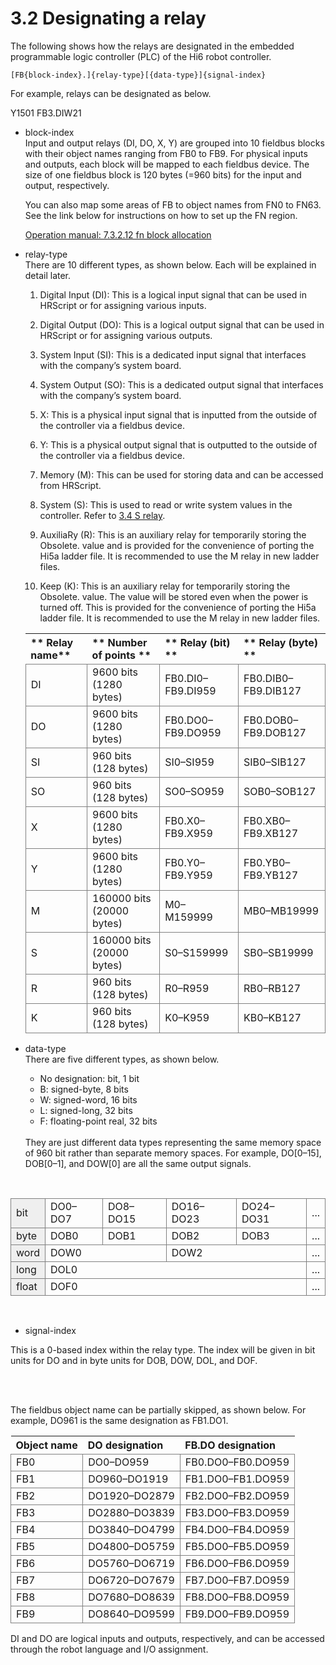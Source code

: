 ﻿# 3.2 Designating a relay

The following shows how the relays are designated in the embedded programmable logic controller (PLC) of the Hi6 robot controller.

`[FB{block-index}.]{relay-type}[{data-type}]{signal-index}`

For example, relays can be designated as below.

Y1501
FB3.DIW21

* block-index  
Input and output relays (DI, DO, X, Y) are grouped into 10 fieldbus blocks with their object names ranging from FB0 to FB9. For physical inputs and outputs, each block will be mapped to each fieldbus device.
The size of one fieldbus block is 120 bytes (=960 bits) for the input and output, respectively.

  You can also map some areas of FB to object names from FN0 to FN63.
  See the link below for instructions on how to set up the FN region.

  [Operation manual: 7.3.2.12 fn block allocation](https://hrbook-hrc.web.app/#/view/doc-hi6-operation/english-tp630/7-setting/3-control-parameter/2-io-signal-setting/12-fn-block)


* relay-type  
There are 10 different types, as shown below.
Each will be explained in detail later.

  1) Digital Input (DI): This is a logical input signal that can be used in HRScript or for assigning various inputs.

  2) Digital Output (DO): This is a logical output signal that can be used in HRScript or for assigning various outputs.

  3) System Input (SI): This is a dedicated input signal that interfaces with the company’s system board.

  4) System Output (SO): This is a dedicated output signal that interfaces with the company’s system board.

  5) X: This is a physical input signal that is inputted from the outside of the controller via a fieldbus device.

  6) Y: This is a physical output signal that is outputted to the outside of the controller via a fieldbus device. 

  7) Memory (M): This can be used for storing data and can be accessed from HRScript.

  8) System (S): This is used to read or write system values in the controller. Refer to [3.4 S relay](./4-sw-relay/README.md).

  9) AuxiliaRy (R): This is an auxiliary relay for temporarily storing the Obsolete. value and is provided for the convenience of porting the Hi5a ladder file. It is recommended to use the M relay in new ladder files.

  10) Keep (K): This is an auxiliary relay for temporarily storing the Obsolete. value. The value will be stored even when the power is turned off. This is provided for the convenience of porting the Hi5a ladder file. It is recommended to use the M relay in new ladder files.


    | ** Relay name** | ** Number of points ** | ** Relay (bit) ** |** Relay (byte) ** |
    | :--- | :--- | :--- | :--- |
    | DI | 9600 bits (1280 bytes) | FB0.DI0–FB9.DI959 | FB0.DIB0–FB9.DIB127 |
    | DO | 9600 bits (1280 bytes) | FB0.DO0–FB9.DO959 | FB0.DOB0–FB9.DOB127 |
    | SI | 960 bits (128 bytes) | SI0–SI959 | SIB0–SIB127 |
    | SO | 960 bits (128 bytes) | SO0–SO959 | SOB0–SOB127 |
    | X | 9600 bits (1280 bytes) | FB0.X0–FB9.X959 | FB0.XB0–FB9.XB127 |
    | Y | 9600 bits (1280 bytes) | FB0.Y0–FB9.Y959 | FB0.YB0–FB9.YB127 |
    | M | 160000 bits (20000 bytes) | M0–M159999 | MB0–MB19999 |
    | S | 160000 bits (20000 bytes) | S0–S159999 | SB0–SB19999 |
    | R | 960 bits (128 bytes) | R0–R959 | RB0–RB127 |
    | K | 960 bits (128 bytes) | K0–K959 | KB0–KB127 |

* data-type  
There are five different types, as shown below.

  * No designation: bit, 1 bit
  * B: signed-byte, 8 bits
  * W: signed-word, 16 bits
  * L: signed-long, 32 bits
  * F: floating-point real, 32 bits

  <br>
  They are just different data types representing the same memory space of 960 bit rather than separate memory spaces. For example, DO[0–15], DOB[0–1], and DOW[0] are all the same output signals.

<br>

<style type="text/css">
table  {border-collapse:collapse;}
td {border-color:gray;border-style:solid;border-width:1px;}
.tg-kftd{background-color:#efefef;}
</style>

<table class="tg">
<tbody>
  <tr>
    <td class="tg-kftd">bit</td>
    <td>DO0–DO7</td>
    <td>DO8–DO15</td>
    <td>DO16–DO23</td>
    <td>DO24–DO31</td>
    <td>...</td>
  </tr>
  <tr>
    <td class="tg-kftd">byte</td>
    <td>DOB0</td>
    <td>DOB1</td>
    <td>DOB2</td>
    <td>DOB3</td>
    <td>...</td>
  </tr>
  <tr>
    <td class="tg-kftd">word</td>
    <td colspan="2">DOW0</td>
    <td colspan="2">DOW2</td>
    <td>...</td>
  </tr>
  <tr>
    <td class="tg-kftd">long</td>
    <td colspan="4">DOL0</td>
    <td>...</td>
  </tr>
  <tr>
    <td class="tg-kftd">float</td>
    <td colspan="4">DOF0</td>
    <td>...</td>
  </tr>
</tbody>
</table>

<br>

* signal-index

 This is a 0-based index within the relay type. The index will be given in bit units for DO and in byte units for DOB, DOW, DOL, and DOF.

<br>
<br>

The fieldbus object name can be partially skipped, as shown below. For example, DO961 is the same designation as FB1.DO1.

| **Object name** | **DO designation** | **FB.DO designation** |
| :--- | :--- | :--- |
| FB0 | DO0–DO959 | FB0.DO0–FB0.DO959 |
| FB1 | DO960–DO1919 | FB1.DO0–FB1.DO959 |
| FB2 | DO1920–DO2879 | FB2.DO0–FB2.DO959 |
| FB3 | DO2880–DO3839 | FB3.DO0–FB3.DO959 |
| FB4 | DO3840–DO4799 | FB4.DO0–FB4.DO959 |
| FB5 | DO4800–DO5759 | FB5.DO0–FB5.DO959 |
| FB6 | DO5760–DO6719 | FB6.DO0–FB6.DO959 |
| FB7 | DO6720–DO7679 | FB7.DO0–FB7.DO959 |
| FB8 | DO7680–DO8639 | FB8.DO0–FB8.DO959 |
| FB9 | DO8640–DO9599 | FB9.DO0–FB9.DO959 |


DI and DO are logical inputs and outputs, respectively, and can be accessed through the robot language and I/O assignment.